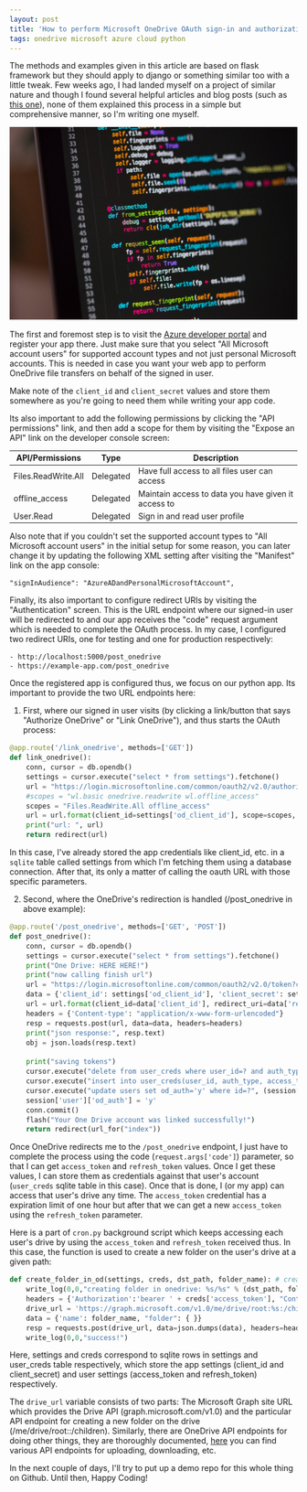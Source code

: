 ```yaml
---
layout: post
title: 'How to perform Microsoft OneDrive OAuth sign-in and authorization in a python web app'
tags: onedrive microsoft azure cloud python
---
```


The methods and examples given in this article are based on flask framework but they should apply to django or something similar too with a little tweak. Few weeks ago, I had landed myself on a project of similar nature and though I found several helpful articles and blog posts (such as [this one](https://dev.to/jsnmtr/automating-files-upload-to-microsoft-onedrive-unexpected-challenges-and-a-success-story-2ini)), none of them explained this process in a simple but comprehensive manner, so I'm writing one myself.

![python code](/uploads/code-python.jpg)

The first and foremost step is to visit the [Azure developer portal](https://portal.azure.com/#blade/Microsoft_AAD_RegisteredApps/ApplicationsListBlade) and register your app there. Just make sure that you select "All Microsoft account users" for supported account types and not just personal Microsoft accounts. This is needed in case you want your web app to perform OneDrive file transfers on behalf of the signed in user.

Make note of the `client_id` and `client_secret` values and store them somewhere as you're going to need them while writing your app code.

Its also important to add the following permissions by clicking the "API permissions" link, and then add a scope for them by visiting the "Expose an API" link on the developer console screen:

 **API/Permissions** | **Type** | **Description** 
---------------------------|----------|---------------
Files.ReadWrite.All | Delegated | Have full access to all files user can access
offline_access | Delegated | Maintain access to data you have given it access to
User.Read | Delegated | Sign in and read user profile

Also note that if you couldn't set the supported account types to "All Microsoft account users" in the initial setup for some reason, you can later change it by updating the following XML setting after visiting the "Manifest" link on the app console:

	"signInAudience": "AzureADandPersonalMicrosoftAccount",
	
Finally, its also important to configure redirect URIs by visiting the "Authentication" screen. This is the URL endpoint where our signed-in user will be redirected to and our app receives the "code" request argument which is needed to complete the OAuth process. In my case, I configured two redirect URIs, one for testing and one for production respectively:

	- http://localhost:5000/post_onedrive
	- https://example-app.com/post_onedrive

Once the registered app is configured thus, we focus on our python app. Its important to provide the two URL endpoints here:

1. First, where our signed in user visits (by clicking a link/button that says "Authorize OneDrive" or "Link OneDrive"), and thus starts the OAuth process:

```python
@app.route('/link_onedrive', methods=['GET'])
def link_onedrive():
    conn, cursor = db.opendb()
    settings = cursor.execute("select * from settings").fetchone()
    url = "https://login.microsoftonline.com/common/oauth2/v2.0/authorize?client_id={client_id}&scope={scope}&response_type=code&redirect_uri={redirect_uri}"
    #scopes = "wl.basic onedrive.readwrite wl.offline_access"
    scopes = "Files.ReadWrite.All offline_access"
    url = url.format(client_id=settings['od_client_id'], scope=scopes, redirect_uri=OD_REDIRECT_URI)
    print("url: ", url)
    return redirect(url)
```

In this case, I've already stored the app credentials like client_id, etc. in a `sqlite` table called settings from which I'm fetching them using a database connection. After that, its only a matter of calling the oauth URL with those specific parameters.

2. Second, where the OneDrive's redirection is handled (/post_onedrive in above example):

```python
@app.route('/post_onedrive', methods=['GET', 'POST'])
def post_onedrive():
    conn, cursor = db.opendb()
    settings = cursor.execute("select * from settings").fetchone()
    print("One Drive: HERE HERE!")
    print("now calling finish url")
    url = "https://login.microsoftonline.com/common/oauth2/v2.0/token?client_id={client_id}&redirect_uri={redirect_uri}&client_secret={client_secret}&code={code}&grant_type=authorization_code"
    data = {'client_id': settings['od_client_id'], 'client_secret': settings['od_client_secret'], 'redirect_uri': OD_REDIRECT_URI, 'code': request.args['code'], 'grant_type':'authorization_code'}
    url = url.format(client_id=data['client_id'], redirect_uri=data['redirect_uri'] , client_secret=data['client_secret'], code=data['code'])
    headers = {'Content-type': "application/x-www-form-urlencoded"}
    resp = requests.post(url, data=data, headers=headers)
    print("json response:", resp.text)
    obj = json.loads(resp.text)
    
    print("saving tokens")
    cursor.execute("delete from user_creds where user_id=? and auth_type='onedrive'", (session['user']['id'],))
    cursor.execute("insert into user_creds(user_id, auth_type, access_token, refresh_token) values (?,?,?,?)", (session['user']['id'], 'onedrive', obj['access_token'], obj['refresh_token']))
    cursor.execute("update users set od_auth='y' where id=?", (session['user']['id'],))
    session['user']['od_auth'] = 'y'
    conn.commit()
    flash("Your One Drive account was linked successfully!")
    return redirect(url_for("index"))
```	

Once OneDrive redirects me to the `/post_onedrive` endpoint, I just have to complete the process using the code (`request.args['code']`) parameter, so that I can get `access_token` and `refresh_token` values. Once I get these values, I can store them as credentials against that user's account (`user_creds` sqlite table in this case). Once that is done, I (or my app) can access that user's drive any time. The `access_token` credential has a expiration limit of one hour but after that we can get a new `access_token` using the `refresh_token` parameter.

Here is a part of `cron.py` background script which keeps accessing each user's drive by using the `access_token` and `refresh_token` received thus. In this case, the function is used to create a new folder on the user's drive at a given path:

```python
def create_folder_in_od(settings, creds, dst_path, folder_name): # create folder in onedrive
    write_log(0,0,"creating folder in onedrive: %s/%s" % (dst_path, folder_name))
    headers = {'Authorization':'bearer ' + creds['access_token'], "Content-Type": "application/json"}
    drive_url = 'https://graph.microsoft.com/v1.0/me/drive/root:%s:/children' % dst_path
    data = {'name': folder_name, "folder": { }}
    resp = requests.post(drive_url, data=json.dumps(data), headers=headers)
    write_log(0,0,"success!")
```

Here, settings and creds correspond to sqlite rows in settings and user_creds table respectively, which store the app settings (client_id and client_secret) and user settings (access_token and refresh_token) respectively.

The `drive_url` variable consists of two parts: The Microsoft Graph site URL which provides the Drive API (graph.microsoft.com/v1.0) and the particular API endpoint for creating a new folder on the drive (/me/drive/root:<path>:/children). Similarly, there are OneDrive API endpoints for doing other things, they are thoroughly documented, [here](https://docs.microsoft.com/en-us/onedrive/developer/rest-api/resources/driveitem?view=odsp-graph-online) you can find various API endpoints for uploading, downloading, etc.

In the next couple of days, I'll try to put up a demo repo for this whole thing on Github. Until then, Happy Coding!